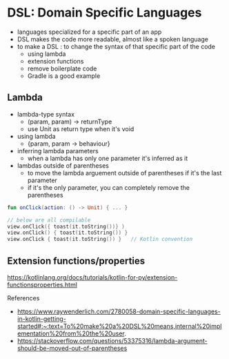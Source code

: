 # DSL: Domain Specific Languages
- languages specialized for a specific part of an app
- DSL makes the code more readable, almost like a spoken language
- to make a DSL : to change the syntax of that specific part of the code
    + using lambda
    + extension functions
    + remove boilerplate code
    + Gradle is a good example

## Lambda
- lambda-type syntax
    + (param, param) -> returnType
    + use Unit as return type when it's void
- using lambda
    + {param, param -> behaviour}
- inferring lambda parameters
    + when a lambda has only one parameter it's inferred as it
- lambdas outside of parentheses
    + to move the lambda arguement outside of parentheses if it's the last parameter
    + if it's the only parameter, you can completely remove the parentheses
```Kotlin
fun onClick(action: () -> Unit) { ... }

// below are all compilable
view.onClick({ toast(it.toString())} )
view.onClick() { toast(it.toString()) }     
view.onClick { toast(it.toString()) }   // Kotlin convention
```

## Extension functions/properties
https://kotlinlang.org/docs/tutorials/kotlin-for-py/extension-functionsproperties.html


References
- https://www.raywenderlich.com/2780058-domain-specific-languages-in-kotlin-getting-started#:~:text=To%20make%20a%20DSL%20means,internal%20implementation%20from%20the%20user.
- https://stackoverflow.com/questions/53375316/lambda-argument-should-be-moved-out-of-parentheses
